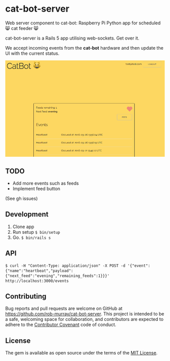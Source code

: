 # cat-bot-server
Web server component to cat-bot: Raspberry Pi Python app for scheduled :smile_cat: cat feeder :smile_cat:

cat-bot-server is a Rails 5 app utilising web-sockets. Get over it.

We accept incoming events from the **cat-bot** hardware and then update the UI with the current status.

![cat-bot](activity-view.png?raw=true "Demo of UI")

## TODO

* Add more events such as feeds
* Implement feed button

(See gh issues)

## Development

1. Clone app
1. Run setup `$ bin/setup`
1. Go. `$ bin/rails s`

## API

```
$ curl -H "Content-Type: application/json" -X POST -d '{"event":{"name":"heartbeat","payload":{"next_feed":"evening","remaining_feeds":1}}}' http://localhost:3000/events
```

## Contributing

Bug reports and pull requests are welcome on GitHub at https://github.com/rob-murray/cat-bot-server. This project is intended to be a safe, welcoming space for collaboration, and contributors are expected to adhere to the [Contributor Covenant](contributor-covenant.org) code of conduct.


## License

The gem is available as open source under the terms of the [MIT License](http://opensource.org/licenses/MIT).

